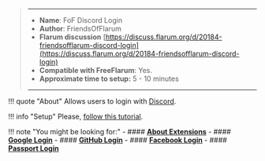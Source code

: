 > ---
> - **Name**: FoF Discord Login
> - **Author**: FriendsOfFlarum
> - **Flarum discussion** [https://discuss.flarum.org/d/20184-friendsofflarum-discord-login](https://discuss.flarum.org/d/20184-friendsofflarum-discord-login)
> - **Compatible with FreeFlarum**: Yes.
> - **Approximate time to setup:** 5 - 10 minutes
>
> ---

!!! quote "About"
    Allows users to login with [Discord](https://discord.com).
    
!!! info "Setup"
    Please, [follow this tutorial](/docs/How-to/Integrations/Discord-Login/).
    
!!! note "You might be looking for:"
    - #### **[About Extensions](/docs/How-to/Extensions/About-Extensions/)**
    - #### **[Google Login](docs/How-to/Integrations/Google-Login/)**
    - #### **[GitHub Login](/docs/How-to/Integrations/GitHub-Login/)**
    - #### **[Facebook Login](/docs/How-to/Integrations/Facebook-Login/)**
    - #### **[Passport Login](/docs/How-to/Integrations/Laravel-Passport/)**
